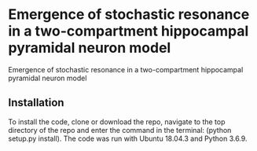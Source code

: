 # Emergence of stochastic resonance in a two-compartment hippocampal pyramidal neuron model
Emergence of stochastic resonance in a two-compartment hippocampal pyramidal neuron model
## Installation
To install the code, clone or download the repo, navigate to the top directory of the repo and enter the command in the terminal: (python setup.py install).
The code was run with Ubuntu 18.04.3 and Python 3.6.9.

